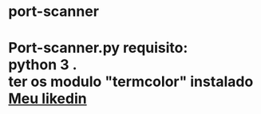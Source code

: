 # port-scanner
# Port-scanner.py requisito:<br> python 3 .<br> ter os modulo "termcolor" instalado <br> <a href='https://www.linkedin.com/in/hiago-marcelino-a8aa66238/'>Meu likedin </a>
